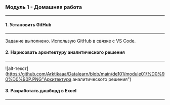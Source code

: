 ### **Модуль 1 - Домашняя работа**
--------------------------------------------
#### **1. Установить GitHub**
--------------------------------------------
Задание выполнено. Использую GitHub в связке с VS Code.


#### **2. Нарисовать архитектуру аналитического решения**
--------------------------------------------
![alt-текст](https://github.com/Arktikaaa/Datalearn/blob/main/de101/module01/%D0%90%D0%90P.PNG"Архитектура аналитического решения")
#### **3. Разработать дашборд в Excel**
--------------------------------------------

